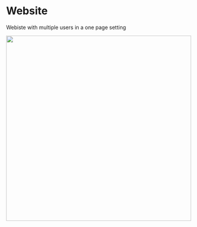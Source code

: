 # Website
Webiste with multiple users in a one page setting

<img src="https://codeiaks.com/github_demo.gif" width="500" height="500">

